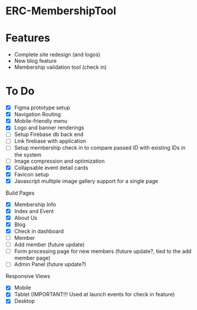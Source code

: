 # ERC-MembershipTool
 
# Features
- Complete site redesign (and logos)
- New blog feature
- Membership validation tool (check in)

# To Do
- [x] Figma prototype setup
- [x] Navigation Routing
- [x] Mobile-friendly menu
- [x] Logo and banner renderings
- [ ] Setup Firebase db back end
- [ ] Link firebase with application
- [ ] Setup membership check in to compare passed ID with existing IDs in the system
- [ ] Image compression and optimization
- [x] Collapsable event detail cards
- [x] Favicon setup
- [x] Javascript multiple image gallery support for a single page
 
Build Pages
- [x] Membership Info
- [x] Index and Event
- [x] About Us
- [x] Blog
- [x] Check in dashboard
- [ ] Member
- [ ] Add member (future update)
- [ ] Form processing page for new members (future update?, tied to the add member page)
- [ ] Admin Panel (future update?)

Responsive Views
- [x] Mobile
- [x] Tablet (IMPORTANT!!! Used at launch events for check in feature)
- [x] Desktop
